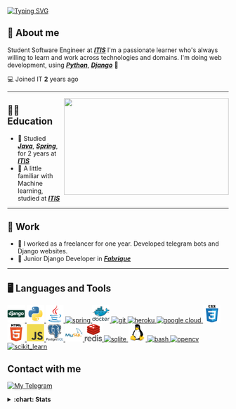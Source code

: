 [![Typing SVG](https://readme-typing-svg.herokuapp.com?color=%2336BCF7&size=35&center=true&vCenter=true&width=950&height=80&lines=Hi+there,+I+am+Safiullin+Ruslan+👋)](https://git.io/typing-svg)

## :bearded_person: About me 
Student Software Engineer at [***ITIS***](https://kpfu.ru/itis) I'm a passionate learner who's always willing to learn and work across technologies and domains. I'm doing web development, using [***Python***](https://www.python.org/), [***Django***](https://www.djangoproject.com/) :blue_heart:

:computer: Joined IT **2** years ago

---

<img align="right" height="220" width="375" alt="" src="https://raw.githubusercontent.com/iampavangandhi/iampavangandhi/master/gifs/coder.gif" />

## :student: Education
- :busts_in_silhouette: Studied [***Java***](https://www.java.com), [***Spring***](https://spring.io/), for 2 years at [***ITIS***](https://kpfu.ru/itis)
- :robot: A little familiar with Machine learning, studied at [***ITIS***](https://kpfu.ru/itis)
---

## :briefcase: Work
- :pushpin: I worked as a freelancer for one year. Developed telegram bots and Django websites.
- :round_pushpin: Junior Django Developer in [***Fabrique***](https://fabrique.studio/)

---

## :desktop_computer: Languages and Tools
  <a href="https://www.djangoproject.com/" target="_blank"> <img src="https://raw.githubusercontent.com/devicons/devicon/master/icons/django/django-original.svg" alt="django" width="40" height="40"/> </a>
  <a href="https://www.python.org" target="_blank"> <img src="https://raw.githubusercontent.com/devicons/devicon/master/icons/python/python-original.svg" alt="python" width="40" height="40"/> </a> 
  <a href="https://www.java.com" target="_blank"> <img src="https://raw.githubusercontent.com/devicons/devicon/master/icons/java/java-original.svg" alt="java" width="40" height="40"/> </a>
  <a href="https://spring.io/" target="_blank"> <img src="https://www.vectorlogo.zone/logos/springio/springio-icon.svg" alt="spring" width="40" height="40"/> </a>
  <a href="https://www.docker.com/" target="_blank"> <img src="https://raw.githubusercontent.com/devicons/devicon/master/icons/docker/docker-original-wordmark.svg" alt="docker" width="40" height="40"/> </a> 
  <a href="https://git-scm.com/" target="_blank"> <img src="https://www.vectorlogo.zone/logos/git-scm/git-scm-icon.svg" alt="git" width="40" height="40"/> </a> 
  <a href="https://heroku.com" target="_blank"> <img src="https://www.vectorlogo.zone/logos/heroku/heroku-icon.svg" alt="heroku" width="40" height="40"/> </a>
  <a href="https://cloud.google.com/" target="_blank"> <img src="https://raw.githubusercontent.com/dereknguyen269/dereknguyen269/master/images/gcloud.png" alt="google cloud" width="50" height="40"/> </a>
  <a href="https://www.w3schools.com/css/" target="_blank"> <img src="https://raw.githubusercontent.com/devicons/devicon/master/icons/css3/css3-original-wordmark.svg" alt="css3" width="40" height="40"/> </a>
  <a href="https://www.w3.org/html/" target="_blank"> <img src="https://raw.githubusercontent.com/devicons/devicon/master/icons/html5/html5-original-wordmark.svg" alt="html5" width="40" height="40"/> </a> 
  <a href="https://developer.mozilla.org/en-US/docs/Web/JavaScript" target="_blank"> <img src="https://raw.githubusercontent.com/devicons/devicon/master/icons/javascript/javascript-original.svg" alt="javascript" width="40" height="40"/> </a>
  <a href="https://www.postgresql.org" target="_blank"> <img src="https://raw.githubusercontent.com/devicons/devicon/master/icons/postgresql/postgresql-original-wordmark.svg" alt="postgresql" width="40" height="40"/> </a>
  <a href="https://www.mysql.com/" target="_blank"> <img src="https://raw.githubusercontent.com/devicons/devicon/master/icons/mysql/mysql-original-wordmark.svg" alt="mysql" width="40" height="40"/> </a> 
  <a href="https://redis.io" target="_blank"> <img src="https://raw.githubusercontent.com/devicons/devicon/master/icons/redis/redis-original-wordmark.svg" alt="redis" width="40" height="40"/> </a> 
  <a href="https://www.sqlite.org/" target="_blank"> <img src="https://www.vectorlogo.zone/logos/sqlite/sqlite-icon.svg" alt="sqlite" width="40" height="40"/> </a>
  <a href="https://www.linux.org/" target="_blank"> <img src="https://raw.githubusercontent.com/devicons/devicon/master/icons/linux/linux-original.svg" alt="linux" width="40" height="40"/> </a>
  <a href="https://www.gnu.org/software/bash/" target="_blank"> <img src="https://www.vectorlogo.zone/logos/gnu_bash/gnu_bash-icon.svg" alt="bash" width="40" height="40"/> </a> 
  <a href="https://opencv.org/" target="_blank"> <img src="https://www.vectorlogo.zone/logos/opencv/opencv-icon.svg" alt="opencv" width="40" height="40"/> </a> 
  <a href="https://scikit-learn.org/" target="_blank"> <img src="https://upload.wikimedia.org/wikipedia/commons/0/05/Scikit_learn_logo_small.svg" alt="scikit_learn" width="40" height="40"/> </a> 

## Contact with me
[![My Telegram](https://img.shields.io/badge/telegram-white?&style=for-the-badge&logo=telegram&logoColor=white)](https://t.me/polyarniik) 


<details>
  <br/>
  <summary>
    <b>:chart: Stats</b>
  </summary>
  
|[![Anurag's GitHub stats](https://github-readme-stats.vercel.app/api?username=polyarniik&count_private=true&show_icons=true&theme=tokyonight)](https://github.com/anuraghazra/github-readme-stats)|[![Top Langs](https://github-readme-stats.vercel.app/api/top-langs/?username=polyarniik&layout=compact&count_private=true&show_icons=true&theme=tokyonight)](https://github.com/anuraghazra/github-readme-stats)
| ------------- | ------------- |

</details>



